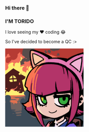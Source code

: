 ### Hi there 👋

<!--
**ToridoHikki/ToridoHikki** is a ✨ _special_ ✨ repository because its `README.md` (this file) appears on your GitHub profile.

Here are some ideas to get you started:

- 🔭 I’m currently working on ...
- 🌱 I’m currently learning ...
- 👯 I’m looking to collaborate on ...
- 🤔 I’m looking for help with ...
- 💬 Ask me about ...
- 📫 How to reach me: ...
- 😄 Pronouns: ...
- ⚡ Fun fact: ...
-->
### I'M TORIDO
<!--<img src="https://github.com/ToridoHikki/ToridoHikki/raw/master/p_cat_hentai.gif" style="width: 50%; height: 50%"/> -->
<!-- ![](https://github.com/ToridoHikki/ToridoHikki/raw/master/p_cat_hentai.gif) -->

I love seeing my ❤️ coding 😂

So I've decided to become a QC :>

<img src="https://github.com/ToridoHikki/ToridoHikki/blob/master/Hnet.com-image.jpg" style="width: 50%; height: 50%"/>
<!--![](https://github.com/ToridoHikki/ToridoHikki/blob/master/annie.jpeg)-->

